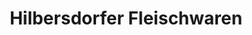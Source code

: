 ---
title: "Hilbersdorfer Fleischwaren"
url: /freiberg/hilbersdorfer-fleischwaren-am-bahnhof/
shop: Metzgerei
---